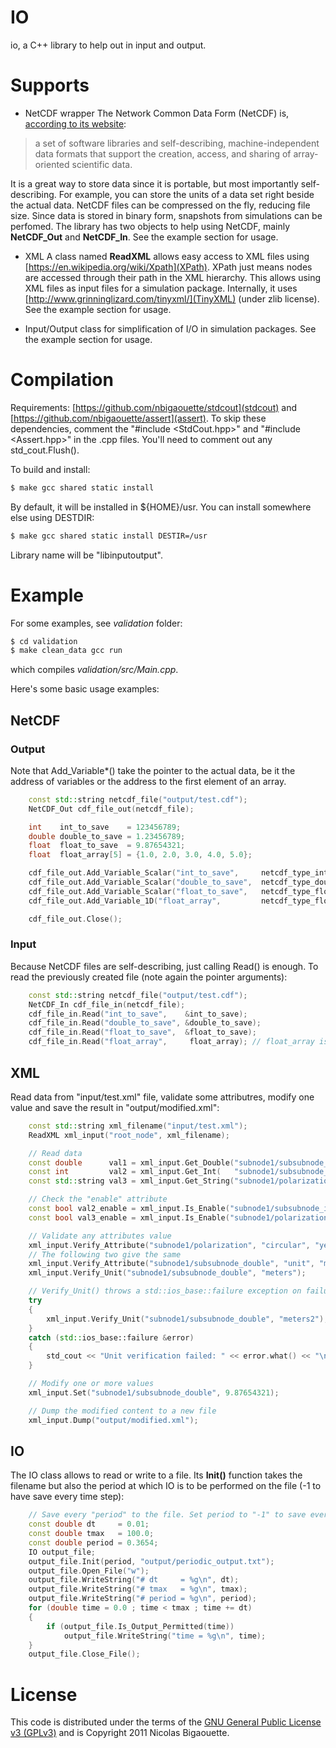 # IO
io, a C++ library to help out in input and output.

# Supports
* NetCDF wrapper
The Network Common Data Form (NetCDF) is, [according to its website](http://www.unidata.ucar.edu/software/netcdf/):
> a set of software libraries and self-describing, machine-independent data
> formats that support the creation, access, and sharing of array-oriented
> scientific data.

It is a great way to store data since it is portable, but most importantly
self-describing. For example, you can store the units of a data set right beside
the actual data. NetCDF files can be compressed on the fly, reducing file size.
Since data is stored in binary form, snapshots from simulations can be perfomed.
The library has two objects to help using NetCDF, mainly **NetCDF_Out** and
**NetCDF_In**. See the example section for usage.

* XML
A class named **ReadXML** allows easy access to XML files using
[https://en.wikipedia.org/wiki/Xpath](XPath). XPath just means nodes are accessed
through their path in the XML hierarchy. This allows using XML files as input
files for a simulation package. Internally, it uses
[http://www.grinninglizard.com/tinyxml/](TinyXML) (under zlib license).
See the example section for usage.

* Input/Output class for simplification of I/O in simulation packages. See the
example section for usage.


# Compilation
Requirements: [https://github.com/nbigaouette/stdcout](stdcout) and
[https://github.com/nbigaouette/assert](assert). To skip these dependencies,
comment the "#include <StdCout.hpp>" and "#include <Assert.hpp>" in the .cpp
files. You'll need to comment out any std_cout.Flush().

To build and install:

``` bash
$ make gcc shared static install
```

By default, it will be installed in ${HOME}/usr. You can install somewhere else
using DESTDIR:

``` bash
$ make gcc shared static install DESTIR=/usr
```

Library name will be "libinputoutput".


# Example
For some examples, see _validation_ folder:

``` bash
$ cd validation
$ make clean_data gcc run
```

which compiles _validation/src/Main.cpp_.

Here's some basic usage examples:

## NetCDF

### Output
Note that Add_Variable*() take the pointer to the actual data, be it the address
of variables or the address to the first element of an array.

``` C++
    const std::string netcdf_file("output/test.cdf");
    NetCDF_Out cdf_file_out(netcdf_file);

    int    int_to_save    = 123456789;
    double double_to_save = 1.23456789;
    float  float_to_save  = 9.87654321;
    float  float_array[5] = {1.0, 2.0, 3.0, 4.0, 5.0};

    cdf_file_out.Add_Variable_Scalar("int_to_save",     netcdf_type_int,    &int_to_save, "Int units");
    cdf_file_out.Add_Variable_Scalar("double_to_save",  netcdf_type_double, &double_to_save, "Double units");
    cdf_file_out.Add_Variable_Scalar("float_to_save",   netcdf_type_float,  &float_to_save, "Float units");
    cdf_file_out.Add_Variable_1D("float_array",         netcdf_type_float,   float_array, 5, "Five", "Array units");

    cdf_file_out.Close();
```

### Input
Because NetCDF files are self-describing, just calling Read() is enough. To read
the previously created file (note again the pointer arguments):

``` C++
    const std::string netcdf_file("output/test.cdf");
    NetCDF_In cdf_file_in(netcdf_file);
    cdf_file_in.Read("int_to_save",    &int_to_save);
    cdf_file_in.Read("double_to_save", &double_to_save);
    cdf_file_in.Read("float_to_save",  &float_to_save);
    cdf_file_in.Read("float_array",     float_array); // float_array is already a pointer.
```

## XML
Read data from "input/test.xml" file, validate some attributres, modify one
value and save the result in "output/modified.xml":

``` C++
    const std::string xml_filename("input/test.xml");
    ReadXML xml_input("root_node", xml_filename);

    // Read data
    const double      val1 = xml_input.Get_Double("subnode1/subsubnode_double");
    const int         val2 = xml_input.Get_Int(   "subnode1/subsubnode_int");
    const std::string val3 = xml_input.Get_String("subnode1/polarization");

    // Check the "enable" attribute
    const bool val2_enable = xml_input.Is_Enable("subnode1/subsubnode_int");
    const bool val3_enable = xml_input.Is_Enable("subnode1/polarization");

    // Validate any attributes value
    xml_input.Verify_Attribute("subnode1/polarization", "circular", "yes");
    // The following two give the same
    xml_input.Verify_Attribute("subnode1/subsubnode_double", "unit", "meters");
    xml_input.Verify_Unit("subnode1/subsubnode_double", "meters");

    // Verify_Unit() throws a std::ios_base::failure exception on failure.
    try
    {
        xml_input.Verify_Unit("subnode1/subsubnode_double", "meters2");
    }
    catch (std::ios_base::failure &error)
    {
        std_cout << "Unit verification failed: " << error.what() << "\n";
    }

    // Modify one or more values
    xml_input.Set("subnode1/subsubnode_double", 9.87654321);

    // Dump the modified content to a new file
    xml_input.Dump("output/modified.xml");
```

## IO
The IO class allows to read or write to a file. Its **Init()** function takes
the filename but also the period at which IO is to be performed on the file (-1
to have save every time step):

``` C++
    // Save every "period" to the file. Set period to "-1" to save every time step.
    const double dt     = 0.01;
    const double tmax   = 100.0;
    const double period = 0.3654;
    IO output_file;
    output_file.Init(period, "output/periodic_output.txt");
    output_file.Open_File("w");
    output_file.WriteString("# dt     = %g\n", dt);
    output_file.WriteString("# tmax   = %g\n", tmax);
    output_file.WriteString("# period = %g\n", period);
    for (double time = 0.0 ; time < tmax ; time += dt)
    {
        if (output_file.Is_Output_Permitted(time))
            output_file.WriteString("time = %g\n", time);
    }
    output_file.Close_File();
```

# License

This code is distributed under the terms of the [GNU General Public License v3 (GPLv3)](http://www.gnu.org/licenses/gpl.html) and is Copyright 2011 Nicolas Bigaouette.

